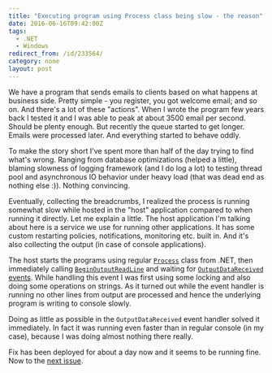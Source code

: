 ```yaml
---
title: "Executing program using Process class being slow - the reason"
date: 2016-06-16T09:42:00Z
tags:
  - .NET
  - Windows
redirect_from: /id/233564/
category: none
layout: post
---
```

We have a program that sends emails to clients based on what happens at business side. Pretty simple - you register, you got welcome email; and so on. And there's a lot of these "actions". When I wrote the program few years back I tested it and I was able to peak at about 3500 email per second. Should be plenty enough. But recently the queue started to get longer. Emails were processed later. And everything started to behave oddly.

<!-- excerpt -->

To make the story short I've spent more than half of the day trying to find what's wrong. Ranging from database optimizations (helped a little), blaming slowness of logging framework (and I do log a lot) to testing thread pool and asynchronous IO behavior under heavy load (that was dead end as nothing else :)). Nothing convincing.

Eventually, collecting the breadcrumbs, I realized the process is running somewhat slow while hosted in the "host" application compared to when running it directly. Let me explain a little. The host application I'm talking about here is a service we use for running other applications. It has some custom restarting policies, notifications, monitoring etc. built in. And it's also collecting the output (in case of console applications).

The host starts the programs using regular [`Process`][1] class from .NET, then immediately calling [`BeginOutputReadLine`][2] and waiting for [`OutputDataReceived` events][3]. While handling this event I was first using some locking and also doing some operations on strings. As it turned out while the event handler is running no other lines from output are processed and hence the underlying program is writing to console slowly.

Doing as little as possible in the `OutputDataReceived` event handler solved it immediately. In fact it was running even faster than in regular console (in my case), because I was doing almost nothing there really.

Fix has been deployed for about a day now and it seems to be running fine. Now to the [next issue][4].

[1]: https://msdn.microsoft.com/en-us/library/system.diagnostics.process%28v=vs.110%29.aspx
[2]: https://msdn.microsoft.com/en-us/library/system.diagnostics.process.beginoutputreadline(v=vs.110).aspx
[3]: https://msdn.microsoft.com/en-us/library/system.diagnostics.process.outputdatareceived(v=vs.110).aspx
[4]: https://twitter.com/cincura_net/status/742958997699997696
